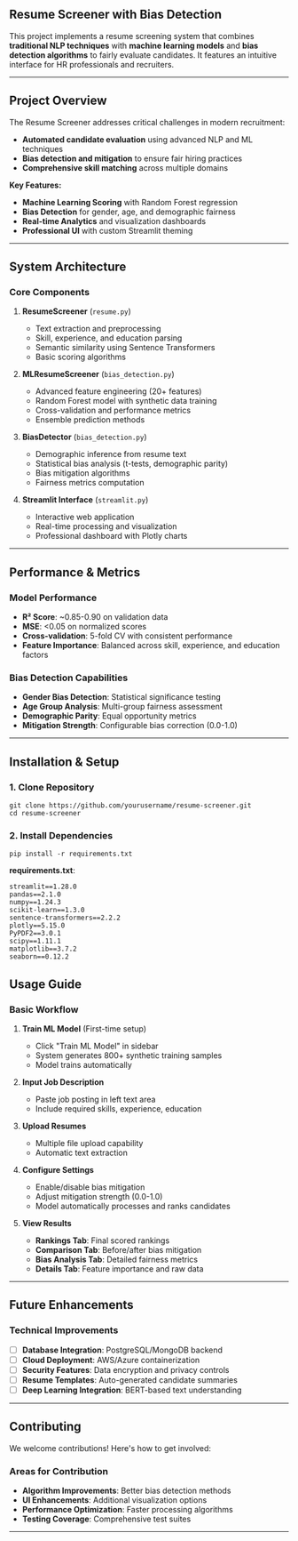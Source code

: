 ## Resume Screener with Bias Detection

This project implements a resume screening system that combines **traditional NLP techniques** with **machine learning models** and **bias detection algorithms** to fairly evaluate candidates. It features an intuitive interface for HR professionals and recruiters.

---

## Project Overview

The Resume Screener addresses critical challenges in modern recruitment:
- **Automated candidate evaluation** using advanced NLP and ML techniques
- **Bias detection and mitigation** to ensure fair hiring practices  
- **Comprehensive skill matching** across multiple domains

**Key Features:**
-  **Machine Learning Scoring** with Random Forest regression
-  **Bias Detection** for gender, age, and demographic fairness
-  **Real-time Analytics** and visualization dashboards
-  **Professional UI** with custom Streamlit theming


---

## System Architecture

### Core Components

1. **ResumeScreener** (`resume.py`)
   - Text extraction and preprocessing
   - Skill, experience, and education parsing
   - Semantic similarity using Sentence Transformers
   - Basic scoring algorithms

2. **MLResumeScreener** (`bias_detection.py`)
   - Advanced feature engineering (20+ features)
   - Random Forest model with synthetic data training
   - Cross-validation and performance metrics
   - Ensemble prediction methods

3. **BiasDetector** (`bias_detection.py`)
   - Demographic inference from resume text
   - Statistical bias analysis (t-tests, demographic parity)
   - Bias mitigation algorithms
   - Fairness metrics computation

4. **Streamlit Interface** (`streamlit.py`)
   - Interactive web application
   - Real-time processing and visualization
   - Professional dashboard with Plotly charts


---

## Performance & Metrics

### Model Performance
- **R² Score**: ~0.85-0.90 on validation data
- **MSE**: <0.05 on normalized scores
- **Cross-validation**: 5-fold CV with consistent performance
- **Feature Importance**: Balanced across skill, experience, and education factors

### Bias Detection Capabilities
- **Gender Bias Detection**: Statistical significance testing
- **Age Group Analysis**: Multi-group fairness assessment  
- **Demographic Parity**: Equal opportunity metrics
- **Mitigation Strength**: Configurable bias correction (0.0-1.0)

---

## Installation & Setup

### 1. Clone Repository
```
git clone https://github.com/yourusername/resume-screener.git
cd resume-screener
```

### 2. Install Dependencies
```
pip install -r requirements.txt
```

**requirements.txt**:
```
streamlit==1.28.0
pandas==2.1.0
numpy==1.24.3
scikit-learn==1.3.0
sentence-transformers==2.2.2
plotly==5.15.0
PyPDF2==3.0.1
scipy==1.11.1
matplotlib==3.7.2
seaborn==0.12.2
```


## Usage Guide

### Basic Workflow

1. **Train ML Model** (First-time setup)
   - Click "Train ML Model" in sidebar
   - System generates 800+ synthetic training samples
   - Model trains automatically 

2. **Input Job Description**
   - Paste job posting in left text area
   - Include required skills, experience, education

3. **Upload Resumes**
   - Multiple file upload capability
   - Automatic text extraction

4. **Configure Settings**
   - Enable/disable bias mitigation
   - Adjust mitigation strength (0.0-1.0)
   - Model automatically processes and ranks candidates

5. **View Results**
   - **Rankings Tab**: Final scored rankings
   - **Comparison Tab**: Before/after bias mitigation
   - **Bias Analysis Tab**: Detailed fairness metrics
   - **Details Tab**: Feature importance and raw data


---


## Future Enhancements

### Technical Improvements
- [ ] **Database Integration**: PostgreSQL/MongoDB backend
- [ ] **Cloud Deployment**: AWS/Azure containerization  
- [ ] **Security Features**: Data encryption and privacy controls
- [ ] **Resume Templates**: Auto-generated candidate summaries
- [ ] **Deep Learning Integration**: BERT-based text understanding

---


## Contributing

We welcome contributions! Here's how to get involved:

### Areas for Contribution
- **Algorithm Improvements**: Better bias detection methods
- **UI Enhancements**: Additional visualization options
- **Performance Optimization**: Faster processing algorithms
- **Testing Coverage**: Comprehensive test suites

---

